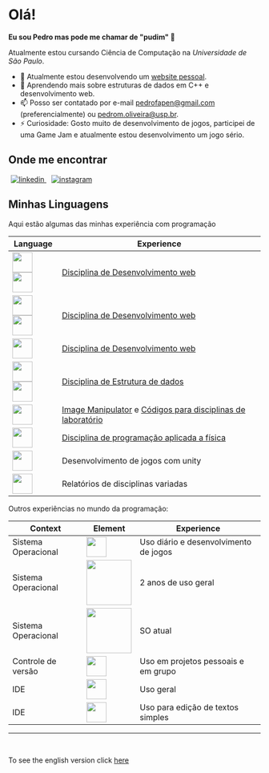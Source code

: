 <!--creditos para github.com/brenopelegrin e https://github.com/viniciusdutra314 de onde eu tirei a inspiração (e algumas partes do código) para esse README-->
# Olá!

**Eu sou Pedro mas pode me chamar de "pudim" :custard:**

Atualmente estou cursando Ciência de Computação na _Universidade de São Paulo_.

<!--
[![wakatime](https://wakatime.com/badge/user/018e5529-8941-40e4-9b89-1b8ab0cdb48f.svg)](https://wakatime.com/@018e5529-8941-40e4-9b89-1b8ab0cdb48f)
-->

- :telescope: Atualmente estou desenvolvendo um [website pessoal](http://pedropudim.com.br).
- :seedling: Aprendendo mais sobre estruturas de dados em C++ e desenvolvimento web.
- :mailbox: Posso ser contatado por e-mail pedrofapen@gmail.com (preferencialmente) ou pedrom.oliveira@usp.br.
- :zap: Curiosidade: Gosto muito de desenvolvimento de jogos, participei de uma Game Jam e atualmente estou desenvolvimento um jogo sério.

## Onde me encontrar

<a href="www.linkedin.com/in/pedromartins" target="_blank" style="margin: 5px;">
<img src=https://img.shields.io/badge/linkedin-%231E77B5.svg?&style=for-the-badge&logo=linkedin&logoColor=white alt=linkedin  />
</a>
<a href="https://www.instagram.com/pedro_pudin" target="_blank" style="margin: 5px;">
<img src="https://img.shields.io/badge/instagram-%23000000.svg?&style=for-the-badge&logo=instagram&logoColor=white" alt=instagram  />
</a>

## Minhas Linguagens

Aqui estão algumas das minhas experiência com programação

| Language                                                                                                                                                                                                                         | Experience                                                                                                                                  |
| -------------------------------------------------------------------------------------------------------------------------------------------------------------------------------------------------------------------------------- | ------------------------------------------------------------------------------------------------------------------------------------------- |
| <img height=40 src="https://cdn.jsdelivr.net/gh/devicons/devicon@latest/icons/html5/html5-original.svg"/> <img height=40 src="https://cdn.jsdelivr.net/gh/devicons/devicon@latest/icons/css3/css3-original.svg" />               | [Disciplina de Desenvolvimento web](https://github.com/Pedropudin/Trabalho-web/tree/main/Old-Version)                                               |
| <img height=40 src="https://cdn.jsdelivr.net/gh/devicons/devicon@latest/icons/react/react-original.svg"/> <img height=40 src="https://cdn.jsdelivr.net/gh/devicons/devicon@latest/icons/mongodb/mongodb-original-wordmark.svg"/> | [Disciplina de Desenvolvimento web](https://github.com/Pedropudin/Trabalho-web)                                                                     |
| <img height=40 src="https://cdn.jsdelivr.net/gh/devicons/devicon@latest/icons/javascript/javascript-original.svg"/>                                                                                                              | [Disciplina de Desenvolvimento web](https://github.com/Pedropudin/Trabalho-web)                                                                     |
| <img height=40 src="https://cdn.jsdelivr.net/gh/devicons/devicon@latest/icons/c/c-original.svg" /> <img height=40 src="https://cdn.jsdelivr.net/gh/devicons/devicon@latest/icons/cplusplus/cplusplus-original.svg" />                                                                                                                            | [Disciplina de Estrutura de dados](https://github.com/brenopelegrin/data-structures)                                                               |
| <img height=40 src="https://cdn.jsdelivr.net/gh/devicons/devicon@latest/icons/python/python-original.svg" />                                                                                                                     | [Image Manipulator](https://github.com/Pedropudin/Image-Manipulator) e [Códigos para disciplinas de laboratório](https://github.com/Pedropudin/LabAvancado) |
| <img height=40 src="https://cdn.jsdelivr.net/gh/devicons/devicon@latest/icons/fortran/fortran-original.svg" />                                                                                                                   | [Disciplina de programação aplicada a física](https://github.com/Pedropudin/Intro-Fiscomp)                                                     |
| <img height=40 src="https://cdn.jsdelivr.net/gh/devicons/devicon@latest/icons/csharp/csharp-original.svg" />                                                                                                                     | Desenvolvimento de jogos com unity                                                                                                                      |
| <img height=40 src="https://cdn.jsdelivr.net/gh/devicons/devicon@latest/icons/latex/latex-original.svg" />                                                                                                                       | Relatórios de disciplinas variadas                                                                                                                 |

Outros experiências no mundo da programação:

| Context | Element | Experience |
| ------- | ------- | ---------- |
| Sistema Operacional | <img height=40 src="https://cdn.jsdelivr.net/gh/devicons/devicon@latest/icons/windows11/windows11-original.svg" /> | Uso diário e desenvolvimento de jogos |
| Sistema Operacional | <img height=90 src="https://cdn.jsdelivr.net/gh/devicons/devicon@latest/icons/ubuntu/ubuntu-original-wordmark.svg" /> | 2 anos de uso geral | 
| Sistema Operacional | <img height=90 src="https://cdn.jsdelivr.net/gh/devicons/devicon@latest/icons/archlinux/archlinux-original-wordmark.svg" /> | SO atual |
| Controle de versão | <img height=40 src="https://cdn.jsdelivr.net/gh/devicons/devicon@latest/icons/git/git-original.svg" /> | Uso em projetos pessoais e em grupo
| IDE | <img height=40 src="https://cdn.jsdelivr.net/gh/devicons/devicon@latest/icons/vscode/vscode-original.svg" /> | Uso geral |
| IDE | <img height=40 src="https://cdn.jsdelivr.net/gh/devicons/devicon@latest/icons/neovim/neovim-original.svg" /> | Uso para edição de textos simples |


---

<br/>

To see the english version click [here](README.md)
 